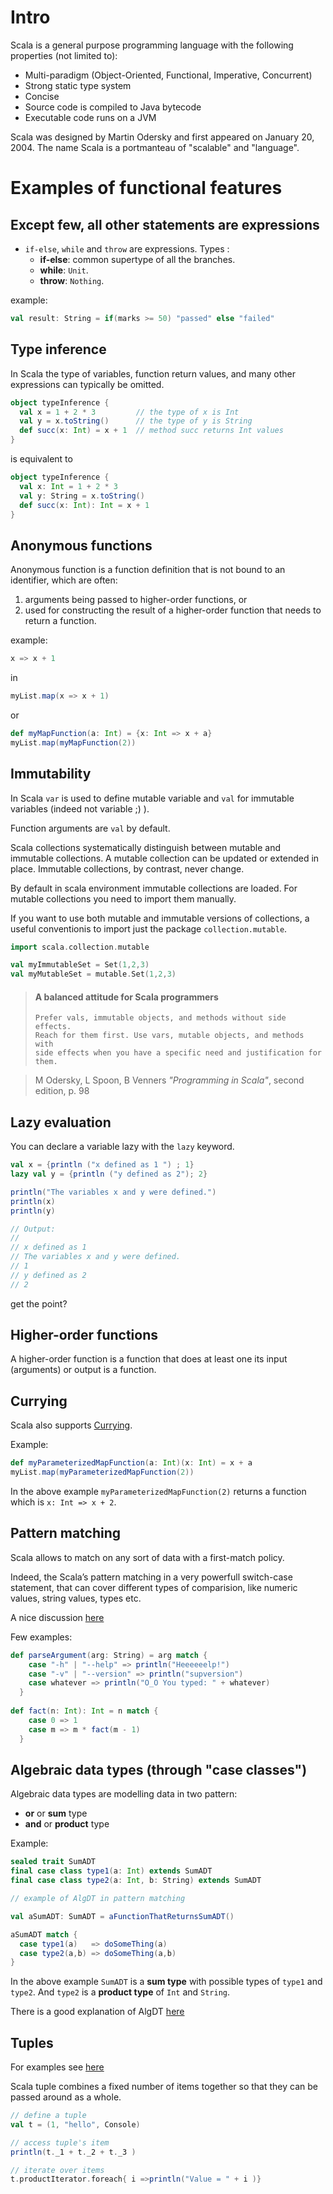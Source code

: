 
# Intro

Scala is a general purpose programming language with the following properties (not limited to):
* Multi-paradigm (Object-Oriented, Functional, Imperative, Concurrent)
* Strong static type system
* Concise
* Source code is compiled to Java bytecode
* Executable code runs on a JVM

Scala was designed by Martin Odersky and first appeared on January 20, 2004.
The name Scala is a portmanteau of "scalable" and "language".

# Examples of functional features

## Except few, all other statements are expressions 

* `if-else`, `while` and `throw` are expressions.
  Types :
  * **if-else**: common supertype of all the branches.
  * **while**: `Unit`.
  * **throw**: `Nothing`.

example:
```Scala
val result: String = if(marks >= 50) "passed" else "failed"
```

## Type inference

In Scala the type of variables, function return values, and many other expressions can typically be omitted.

```Scala
object typeInference {
  val x = 1 + 2 * 3         // the type of x is Int
  val y = x.toString()      // the type of y is String
  def succ(x: Int) = x + 1  // method succ returns Int values
}
```
is equivalent to
```Scala
object typeInference {
  val x: Int = 1 + 2 * 3         
  val y: String = x.toString()    
  def succ(x: Int): Int = x + 1 
}
```

## Anonymous functions

Anonymous function is a function definition that is not bound to an identifier, which are often:

1. arguments being passed to higher-order functions, or
2. used for constructing the result of a higher-order function that needs to return a function.

example:
```Scala
x => x + 1
```
in
```Scala
myList.map(x => x + 1)
```

or 

```Scala
def myMapFunction(a: Int) = {x: Int => x + a}
myList.map(myMapFunction(2))
```

## Immutability

In Scala `var` is used to define mutable variable and `val` for immutable variables (indeed not variable ;) ).

Function arguments are `val` by default.

Scala collections systematically distinguish between mutable and immutable collections. 
A mutable collection can be updated or extended in place. 
Immutable collections, by contrast, never change.

By default in scala environment immutable collections are loaded.
For mutable collections you need to import them manually.

If you want to use both mutable and immutable versions of collections,
a useful conventionis to import just the package `collection.mutable`.

```Scala
import scala.collection.mutable

val myImmutableSet = Set(1,2,3)
val myMutableSet = mutable.Set(1,2,3)
```

> #### A balanced attitude for Scala programmers
>     Prefer vals, immutable objects, and methods without side effects. 
>     Reach for them first. Use vars, mutable objects, and methods with 
>     side effects when you have a specific need and justification for them.

> M Odersky, L Spoon, B Venners *"Programming in Scala"*, second edition, p. 98

## Lazy evaluation

You can declare a variable lazy with the `lazy` keyword.
```Scala 
val x = {println ("x defined as 1 ") ; 1}
lazy val y = {println ("y defined as 2"); 2}

println("The variables x and y were defined.")
println(x)
println(y) 

// Output:
//
// x defined as 1 
// The variables x and y were defined.
// 1
// y defined as 2
// 2

```

get the point?

## Higher-order functions

A higher-order function is a function that does at least one its input (arguments) or output is a function.

## Currying
Scala also supports [Currying](https://en.wikipedia.org/wiki/Currying).

Example:
```Scala
def myParameterizedMapFunction(a: Int)(x: Int) = x + a
myList.map(myParameterizedMapFunction(2))
```
In the above example `myParameterizedMapFunction(2)` returns a function which is `x: Int => x + 2`.

## Pattern matching
Scala allows to match on any sort of data with a first-match policy.

Indeed, the Scala’s pattern matching in a very powerfull switch-case statement, that can cover different types of comparision, like numeric values, string values, types etc.

A nice discussion [here](https://kerflyn.wordpress.com/2011/02/14/playing-with-scalas-pattern-matching/)

Few examples:
```Scala
def parseArgument(arg: String) = arg match {
    case "-h" | "--help" => println("Heeeeeelp!")
    case "-v" | "--version" => println("supversion")
    case whatever => println("O_O You typed: " + whatever)
  }
  
def fact(n: Int): Int = n match {
    case 0 => 1
    case m => m * fact(m - 1)
  }
```

## Algebraic data types (through "case classes")

Algebraic data types are modelling data in two pattern:

* **or** or **sum** type
* **and** or **product** type

Example:
```Scala
sealed trait SumADT
final case class type1(a: Int) extends SumADT
final case class type2(a: Int, b: String) extends SumADT

// example of AlgDT in pattern matching

val aSumADT: SumADT = aFunctionThatReturnsSumADT()

aSumADT match {
  case type1(a)   => doSomeThing(a)
  case type2(a,b) => doSomeThing(a,b)
}
```
In the above example `SumADT` is a **sum type** with possible types of `type1` and `type2`.
And `type2` is a **product type** of `Int` and `String`.

There is a good explanation of AlgDT [here](http://noelwelsh.com/programming/2015/06/02/everything-about-sealed/)
## Tuples
For examples see [here](http://www.tutorialspoint.com/scala/scala_tuples.htm)

Scala tuple combines a fixed number of items together so that they can be passed around as a whole.

```Scala
// define a tuple
val t = (1, "hello", Console)

// access tuple's item
println(t._1 + t._2 + t._3 )

// iterate over items
t.productIterator.foreach{ i =>println("Value = " + i )}
```
